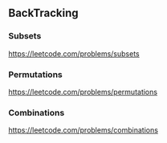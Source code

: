 ## BackTracking
### Subsets
https://leetcode.com/problems/subsets

### Permutations
https://leetcode.com/problems/permutations

### Combinations
https://leetcode.com/problems/combinations
